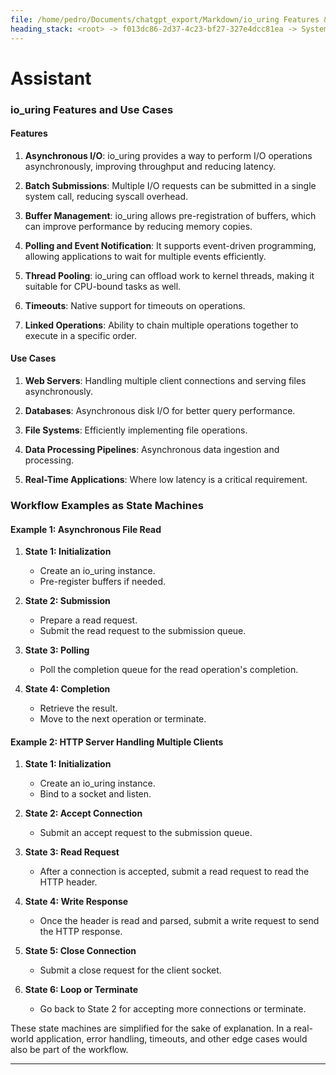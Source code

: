 ```yaml
---
file: /home/pedro/Documents/chatgpt_export/Markdown/io_uring Features & Workflow.md
heading_stack: <root> -> f013dc86-2d37-4c23-bf27-327e4dcc81ea -> System -> 3aad8956-6efe-4d23-937d-928e45dec0e2 -> System -> aaa23db3-fa39-411e-a77c-61fc74f888be -> User -> 03e7a418-e0e6-49a3-87ca-0b973cd25839 -> Assistant
---
```

# Assistant

### io_uring Features and Use Cases

#### Features

1. **Asynchronous I/O**: io_uring provides a way to perform I/O operations asynchronously, improving throughput and reducing latency.
  
2. **Batch Submissions**: Multiple I/O requests can be submitted in a single system call, reducing syscall overhead.
  
3. **Buffer Management**: io_uring allows pre-registration of buffers, which can improve performance by reducing memory copies.
  
4. **Polling and Event Notification**: It supports event-driven programming, allowing applications to wait for multiple events efficiently.
  
5. **Thread Pooling**: io_uring can offload work to kernel threads, making it suitable for CPU-bound tasks as well.
  
6. **Timeouts**: Native support for timeouts on operations.
  
7. **Linked Operations**: Ability to chain multiple operations together to execute in a specific order.

#### Use Cases

1. **Web Servers**: Handling multiple client connections and serving files asynchronously.
  
2. **Databases**: Asynchronous disk I/O for better query performance.
  
3. **File Systems**: Efficiently implementing file operations.
  
4. **Data Processing Pipelines**: Asynchronous data ingestion and processing.
  
5. **Real-Time Applications**: Where low latency is a critical requirement.

### Workflow Examples as State Machines

#### Example 1: Asynchronous File Read

1. **State 1: Initialization**
    - Create an io_uring instance.
    - Pre-register buffers if needed.

2. **State 2: Submission**
    - Prepare a read request.
    - Submit the read request to the submission queue.

3. **State 3: Polling**
    - Poll the completion queue for the read operation's completion.

4. **State 4: Completion**
    - Retrieve the result.
    - Move to the next operation or terminate.

#### Example 2: HTTP Server Handling Multiple Clients

1. **State 1: Initialization**
    - Create an io_uring instance.
    - Bind to a socket and listen.

2. **State 2: Accept Connection**
    - Submit an accept request to the submission queue.

3. **State 3: Read Request**
    - After a connection is accepted, submit a read request to read the HTTP header.

4. **State 4: Write Response**
    - Once the header is read and parsed, submit a write request to send the HTTP response.

5. **State 5: Close Connection**
    - Submit a close request for the client socket.

6. **State 6: Loop or Terminate**
    - Go back to State 2 for accepting more connections or terminate.

These state machines are simplified for the sake of explanation. In a real-world application, error handling, timeouts, and other edge cases would also be part of the workflow.

---
